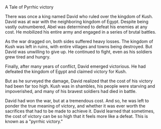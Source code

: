A Tale of Pyrrhic victory

There was once a king named David who ruled over the kingdom of Kush. David was at war with the neighboring kingdom of Egypt. Despite being vastly outnumbered, Abel was determined to defeat his enemies at any cost. He mobilized his entire army and engaged in a series of brutal battles.

As the war dragged on, both sides suffered heavy losses. The kingdom of Kush was left in ruins, with entire villages and towns being destroyed. But David was unwilling to give up. He continued to fight, even as his soldiers grew tired and hungry.

Finally, after many years of conflict, David emerged victorious. He had defeated the kingdom of Egypt and claimed victory for Kush.

But as he surveyed the damage, David realized that the cost of his victory had been far too high. Kush was in shambles, his people were starving and impoverished, and many of his bravest soldiers had died in battle.

David had won the war, but at a tremendous cost. And so, he was left to ponder the true meaning of victory, and whether it was ever worth the sacrifices that had to be made to achieve it. David learned that sometimes, the cost of victory can be so high that it feels more like a defeat. This is known as a "pyrrhic victory."



